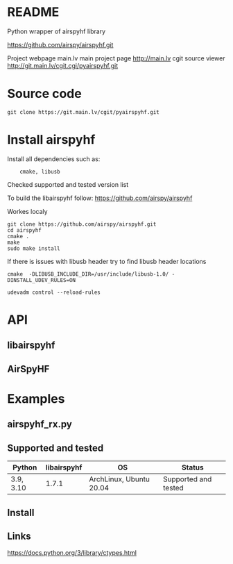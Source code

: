 # README

Python wrapper of airspyhf library

https://github.com/airspy/airspyhf.git

Project webpage main.lv
main project page http://main.lv
cgit source viewer http://git.main.lv/cgit.cgi/pyairspyhf.git


# Source code

```
git clone https://git.main.lv/cgit/pyairspyhf.git
```

# Install airspyhf

Install all dependencies such as:
```
    cmake, libusb
```

Checked supported and tested version list

To build the libairspyhf follow: https://github.com/airspy/airspyhf

Workes localy
```
git clone https://github.com/airspy/airspyhf.git
cd airspyhf
cmake .
make
sudo make install
```

If there is issues with libusb header try to find libusb header locations
```
cmake  -DLIBUSB_INCLUDE_DIR=/usr/include/libusb-1.0/ -DINSTALL_UDEV_RULES=ON
```

```commandline
udevadm control --reload-rules
```

# API
## libairspyhf

## AirSpyHF

# Examples

## airspyhf_rx.py

## Supported and tested

| Python | libairspyhf | OS | Status |
| --- |--- | --- | --- | 
| 3.9, 3.10 | 1.7.1 | ArchLinux, Ubuntu 20.04 | Supported and tested |


## Install

## Links

https://docs.python.org/3/library/ctypes.html